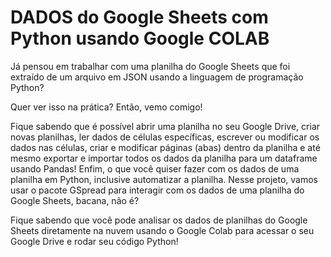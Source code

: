 # DADOS do Google Sheets com Python usando Google COLAB

Já pensou em trabalhar com uma planilha do Google Sheets que foi extraído de um arquivo em JSON usando a linguagem de programação Python? 

Quer ver isso na prática? Então, vemo comigo!

Fique sabendo que é possível abrir uma planilha no seu Google Drive, criar novas planilhas, ler dados de células específicas, escrever ou modificar os dados nas células, criar e modificar páginas (abas) dentro da planilha e até mesmo exportar e importar todos os dados da planilha para um dataframe usando Pandas! Enfim, o que você quiser fazer com os dados de uma planilha em Python, inclusive automatizar a planilha. Nesse projeto, vamos usar o pacote GSpread para interagir com os dados de uma planilha do Google Sheets, bacana, não é?  

Fique sabendo que você pode analisar os dados de planilhas do Google Sheets diretamente na nuvem usando o Google Colab para acessar o seu Google Drive e rodar seu código Python!



